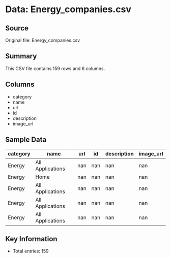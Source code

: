 # Data: Energy_companies.csv

## Source
Original file: Energy_companies.csv

## Summary
This CSV file contains 159 rows and 6 columns.

## Columns
- category
- name
- url
- id
- description
- image_url

## Sample Data
| category | name | url | id | description | image_url |
| --- | --- | --- | --- | --- | --- |
| Energy | All Applications | nan | nan | nan | nan |
| Energy | Home | nan | nan | nan | nan |
| Energy | All Applications | nan | nan | nan | nan |
| Energy | All Applications | nan | nan | nan | nan |
| Energy | All Applications | nan | nan | nan | nan |


## Key Information
- Total entries: 159
